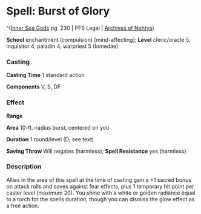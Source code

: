 # Spell: Burst of Glory

^([Inner Sea Gods][ss-burst-of-glory] pg. 230 | PFS Legal | [Archives of Nehtys][sn-burst-of-glory])

**School** enchantment (compulsion) [mind-affecting]; **Level** cleric/oracle 5, inquisitor 4, paladin 4, warpriest 5 (Iomedae)

### Casting

**Casting Time** 1 standard action  

**Components** V, S, DF

### Effect

**Range**   

**Area** 10-ft.-radius burst, centered on you  

**Duration** 1 round/level (D; see text)  

**Saving Throw** Will negates (harmless); **Spell Resistance** yes (harmless)

### Description

Allies in the area of this spell at the time of casting gain a +1 sacred bonus on attack rolls and saves against fear effects, plus 1 temporary hit point per caster level (maximum 20). You shine with a white or golden radiance equal to a torch for the spells duration, though you can dismiss the glow effect as a free action.

[ss-burst-of-glory]: http://paizo.com/products/btpy94wj
[sn-burst-of-glory]: http://www.archivesofnethys.com/SpellDisplay.aspx?ItemName=Burst%20of%20Glory